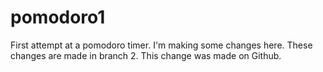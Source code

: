 # pomodoro1
First attempt at a pomodoro timer. 
I'm making some changes here. 
These changes are made in branch 2.
This change was made on Github.
